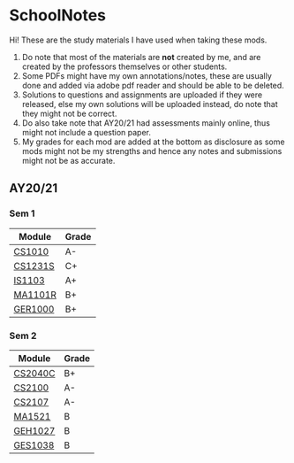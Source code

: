 # SchoolNotes #

Hi! These are the study materials I have used when taking these mods.
1. Do note that most of the materials are **not** created by me, and are created by the professors themselves or other students.
2. Some PDFs might have my own annotations/notes, these are usually done and added via adobe pdf reader and should be able to be deleted.
3. Solutions to questions and assignments are uploaded if they were released, else my own solutions will be uploaded instead, do note that they might not be correct.
4. Do also take note that AY20/21 had assessments mainly online, thus might not include a question paper.
5. My grades for each mod are added at the bottom as disclosure as some mods might not be my strengths and hence any notes and submissions might not be as accurate.

## AY20/21 ##
 ### Sem 1 ###
  Module | Grade
  ------ | ------
  [CS1010](https://github.com/Nnythingy/SchoolNotes/tree/main/cs1010) | A-
  [CS1231S](https://github.com/Nnythingy/SchoolNotes/tree/main/cs1231S) | C+
  [IS1103](https://github.com/Nnythingy/SchoolNotes/tree/main/IS1103) | A+
  [MA1101R](https://github.com/Nnythingy/SchoolNotes/tree/main/MA1101R) | B+
  [GER1000](https://github.com/Nnythingy/SchoolNotes/tree/main/GER1000) | B+
 ### Sem 2 ###
  Module | Grade
  ------ | ------
  [CS2040C](https://github.com/Nnythingy/SchoolNotes/tree/main/cs2040C) | B+
  [CS2100](https://github.com/Nnythingy/SchoolNotes/tree/main/cs2100) | A-
  [CS2107](https://github.com/Nnythingy/SchoolNotes/tree/main/cs2107) | A-
  [MA1521](https://github.com/Nnythingy/SchoolNotes/tree/main/MA1521) | B
  [GEH1027](https://github.com/Nnythingy/SchoolNotes/tree/main/GEH1027) | B
  [GES1038](https://github.com/Nnythingy/SchoolNotes/tree/main/GES1038) | B
  

